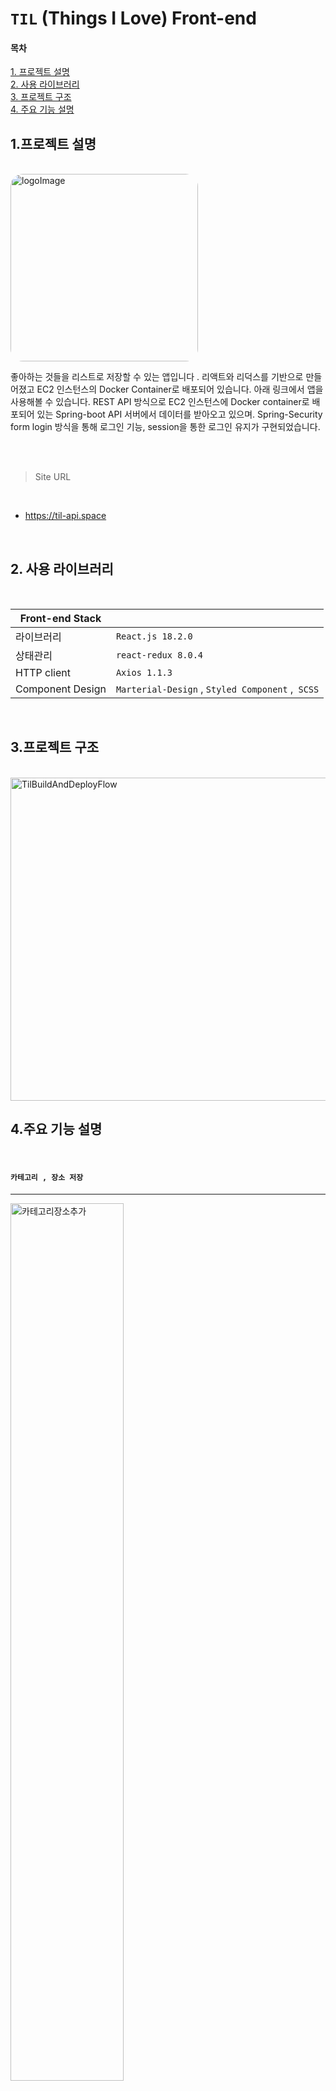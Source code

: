 # `TIL` (Things I Love) Front-end 

#### 목차

[1. 프로젝트 설명](#1프로젝트-설명 )
<br/>
[2. 사용 라이브러리](#2사용-라이브러리)
<br/>
[3. 프로젝트 구조](#3프로젝트-구조)
<br/>
[4. 주요 기능 설명](#4주요-기능-설명)
<br/>



## 1.프로젝트 설명 

<br/>

<img width="300" style="border-radius:20px" alt="logoImage" src="https://user-images.githubusercontent.com/51349774/202742588-1871ff0d-c0a1-4de6-b5d4-49366c0b069c.png">

<br/>

좋아하는 것들을 리스트로 저장할 수 있는 앱입니다 .  리액트와 리덕스를 기반으로 만들어졌고 EC2 인스턴스의 Docker Container로 배포되어 있습니다. 아래 링크에서 앱을 사용해볼 수 있습니다. REST API 방식으로 EC2 인스턴스에 Docker container로 배포되어 있는 Spring-boot API 서버에서 데이터를 받아오고 있으며. Spring-Security form login 방식을 통해 로그인 기능, session을 통한 로그인 유지가 구현되었습니다. 

<br/>
<br/>

> Site URL

<br/>

- https://til-api.space

<br/>

## 2. 사용 라이브러리

<br/>

Front-end Stack||
--|--  
라이브러리|`React.js 18.2.0`
상태관리|`react-redux 8.0.4`
HTTP client | `Axios 1.1.3`
Component Design | `Marterial-Design` , `Styled Component` ,` SCSS`

<br/>

## 3.프로젝트 구조

<br/>

<img width="517" alt="TilBuildAndDeployFlow" src="https://user-images.githubusercontent.com/51349774/202758185-31986614-dc6c-4ea2-8ab4-8017a5fe875d.png">

<br/>

## 4.주요 기능 설명

<br/>

#### `카테고리 , 장소 저장 `
---
<img width="60%" style="border:'1px solid gray'" alt="카테고리장소추가" src="https://user-images.githubusercontent.com/51349774/202737409-bccc475d-488b-4e42-a238-218b765d6944.gif"/>

#### `카테고리별,정렬 옵션  검색`
---
<img width="60%" style="border:'1px solid gray'" alt="검색" src="https://user-images.githubusercontent.com/51349774/202738184-fcffae38-286e-4961-9d05-019436975ce3.gif"/>


#### `장소 디테일 화면`
---

<img width="60%" style="border:10px solid gray" alt="장소 정보화면" src="https://user-images.githubusercontent.com/51349774/202738101-931039d5-494b-40bf-bc6d-d265c4d152e1.gif"/>


#### `영수증 등록`
---
<img width="60%" style="border:1px solid gray" alt="장소 정보화면" src="https://user-images.githubusercontent.com/51349774/202737749-dbae5e82-c14d-4fc2-9a87-65424d94897e.gif"/>


#### `네이버로 검색`
---
<img width="60%" style="border:1px solid gray" alt="네이버링크" src="https://user-images.githubusercontent.com/51349774/202737796-a33e8185-1c77-449e-9098-d528f66fb0c6.gif"/>


#### `회원가입`
---
<img width="60%" style="border:1px solid gray" alt="회원가입" src="https://user-images.githubusercontent.com/51349774/202737899-ff60ec9e-6445-444c-8848-7cf818541001.gif"/>


#### `로그인 , 로그아웃`
---
<img width="60%" style="border:1px solid gray" alt="로그인 , 로그아웃" src="https://user-images.githubusercontent.com/51349774/202739227-27827e75-fb83-4f93-9095-2b665ce2fc9f.gif"/>
<br/>
